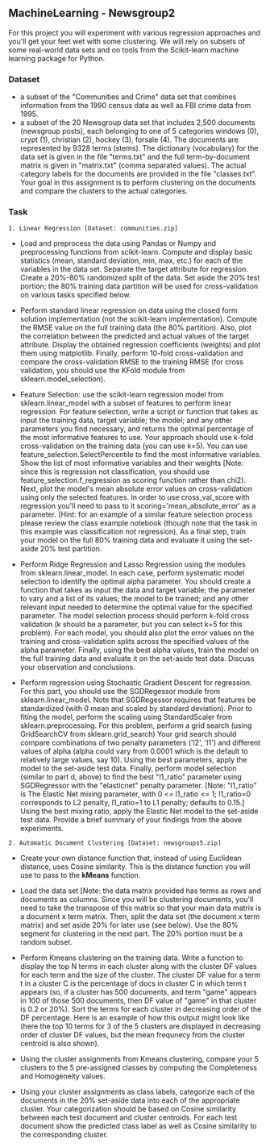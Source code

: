 ## MachineLearning - Newsgroup2

For this project you will experiment with various regression approaches and you'll get your feet wet with some clustering. We will rely on subsets of some real-world data sets and on tools from the Scikit-learn machine learning package for Python.

### Dataset
* a subset of the "Communities and Crime" data set that combines information from the 1990 census data as well as FBI crime data from 1995.
* a subset of the 20 Newsgroup data set that includes 2,500 documents (newsgroup posts), each belonging to one of 5 categories windows (0), crypt (1), christian (2), hockey (3), forsale (4). The documents are represented by 9328 terms (stems). The dictionary (vocabulary) for the data set is given in the file "terms.txt" and the full term-by-document matrix is given in "matrix.txt" (comma separated values). The actual category labels for the documents are provided in the file "classes.txt". Your goal in this assignment is to perform clustering on the documents and compare the clusters to the actual categories.

### Task
`1. Linear Regression [Dataset: communities.zip]`

 * Load and preprocess the data using Pandas or Numpy and preprocessing functions from scikit-learn. Compute and display basic statistics (mean, standard deviation, min, max, etc.) for each of the variables in the data set. Separate the target attribute for regression. Create a 20%-80% randomized split of the data. Set aside the 20% test portion; the 80% training data partition will be used for cross-validation on various tasks specified below.

 * Perform standard linear regression on data using the closed form solution implementation (not the scikit-learn implementation). Compute the RMSE value on the full training data (the 80% partition). Also, plot the correlation between the predicted and actual values of the target attribute. Display the obtained regression coefficients (weights) and plot them using matplotlib. Finally, perform 10-fold cross-validation and compare the cross-validation RMSE to the training RMSE (for cross validation, you should use the KFold module from sklearn.model_selection).

 * Feature Selection: use the scikit-learn regression model from sklearn.linear_model with a subset of features to perform linear regression. For feature selection, write a script or function that takes as input the training data, target variable; the model; and any other parameters you find necessary, and returns the optimal percentage of the most informative features to use. Your approach should use k-fold cross-validation on the training data (you can use k=5). You can use feature_selection.SelectPercentile to find the most informative variables. Show the list of most informative variables and their weights [Note: since this is regression not classification, you should use feature_selection.f_regression as scoring function rather than chi2). Next, plot the model's mean absolute error values  on cross-validation using only the selected features. In order to use cross_val_score with regression you'll need to pass to it scoring='mean_absolute_error' as a parameter. [Hint: for an example of a similar feature selection process please review the class example notebook (though note that the task in this example was classification not regression). As a final step, train your model on the full 80% training data and evaluate it using the set-aside 20% test partition.

 * Perform Ridge Regression and Lasso Regression using the modules from sklearn.linear_model. In each case, perform systematic model selection to identify the optimal alpha parameter. You should create a function that takes as input the data and target variable; the parameter to vary and a list of its values; the model to be trained; and any other relevant input needed to determine the optimal value for the specified parameter. The model selection process should perform k-fold cross validation (k should be a parameter, but you can select k=5 for this problem). For each model, you should also plot the error values on the training and cross-validation splits across the specified values of the alpha parameter. Finally, using the best alpha values, train the model on the full training data and evaluate it on the set-aside test data. Discuss your observation and conclusions.

 * Perform regression using Stochastic Gradient Descent for regression. For this part, you should use the SGDRegessor module from sklearn.linear_model. Note that SGDRegessor requires that features be standardized (with 0 mean and scaled by standard deviation). Prior to fiting the model, perform the scaling using StandardScaler from sklearn.preprocessing. For this problem, perform a grid search (using GridSearchCV from sklearn.grid_search) Your grid search should compare combinations of two penalty parameters ('l2', 'l1') and different values of alpha (alpha could vary from 0.0001 which is the default to relatively large values, say 10). Using the best parameters, apply the model to the set-aside test data. Finally, perform model selection (similar to part d, above) to find the best "l1_ratio" parameter using SGDRegressor with  the "elasticnet" penalty parameter. [Note: "l1_ratio" is The Elastic Net mixing parameter, with 0 <= l1_ratio <= 1;  l1_ratio=0 corresponds to L2 penalty, l1_ratio=1 to L1 penalty; defaults to 0.15.] Using the best mixing ratio, apply the Elastic Net model to the set-aside test data. Provide a brief summary of your findings from the above experiments.

`2. Automatic Document Clustering [Dataset: newsgroups5.zip]`

 * Create your own distance function that, instead of using Euclidean distance, uses Cosine similarity. This is the distance function you will use to pass to the **kMeans** function.

 * Load the data set [Note: the data matrix provided has terms as rows and documents as columns. Since you will be clustering documents, you'll need to take the transpose of this matrix so that your main data matrix is a document x term matrix. Then, split the data set (the document x term matrix) and set aside 20% for later use (see below). Use the 80% segment for clustering in the next part. The 20% portion must be a random subset.

 * Perform Kmeans clustering on the training data. Write a function to display the top N terms in each cluster along with the cluster DF values for each term and the size of the cluster. The cluster DF value for a term t in a cluster C is the percentage of docs in cluster C in which term t appears (so, if a cluster has 500 documents, and term "game" appears in 100 of those 500 documents, then DF value of "game" in that cluster is 0.2 or 20%). Sort the terms for each cluster in decreasing order of the DF percentage. Here is an example of how this output might look like (here the top 10 terms for 3 of the 5 clusters are displayed in decreasing order of cluster DF values, but the mean frequnecy from the cluster centroid is also shown). 

 * Using the cluster assignments from Kmeans clustering, compare your 5 clusters to the 5 pre-assigned classes by computing the Completeness and Homogeneity values.

 * Using your cluster assignments as class labels, categorize each of the documents in the 20% set-aside data into each of the appropriate cluster. Your categorization should be based on Cosine similarity between each test document and cluster centroids. For each test document show the predicted class label as well as Cosine similarity to the corresponding cluster.

